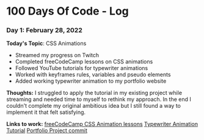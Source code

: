 # 100 Days Of Code - Log

### Day 1: February 28, 2022

**Today's Topic**: CSS Animations
* Streamed my progress on Twitch
* Completed freeCodeCamp lessons on CSS animations
* Followed YouTube tutorials for typewriter animations
* Worked with keyframes rules, variables and pseudo elements
* Added working typewriter animation to my portfolio website

**Thoughts:** I struggled to apply the tutorial in my existing project while streaming and needed time to myself to rethink my approach. In the end I couldn't complete my original ambitious idea but I still found a way to implement it that felt satisfying.

**Links to work:** 
[freeCodeCamp CSS Animation lessons](https://www.freecodecamp.org/learn/2022/responsive-web-design/learn-css-animation-by-building-a-ferris-wheel/step-1)
[Typewriter Animation Tutorial](https://youtu.be/w1nhwUGsG6M)
[Portfolio Project commit](https://github.com/ronja-p/portfolio/commit/0094c188ef8c624597ccb8579332fdf57326f9f9)

